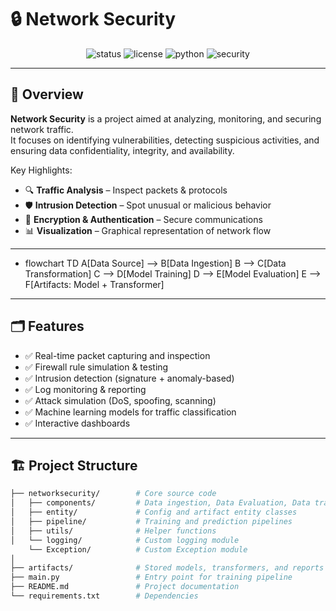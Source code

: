 # 🔒 Network Security

<p align="center">
  <img src="https://img.shields.io/badge/Status-Active-success?style=for-the-badge" alt="status"/>
  <img src="https://img.shields.io/badge/License-MIT-blue?style=for-the-badge" alt="license"/>
  <img src="https://img.shields.io/badge/Python-3.10+-yellow?style=for-the-badge&logo=python" alt="python"/>
  <img src="https://img.shields.io/badge/Security-Network%20Analysis-critical?style=for-the-badge" alt="security"/>
</p>

---

## 📌 Overview
**Network Security** is a project aimed at analyzing, monitoring, and securing network traffic.  
It focuses on identifying vulnerabilities, detecting suspicious activities, and ensuring data confidentiality, integrity, and availability.

Key Highlights:
- 🔍 **Traffic Analysis** – Inspect packets & protocols
- 🛡️ **Intrusion Detection** – Spot unusual or malicious behavior
- 🔑 **Encryption & Authentication** – Secure communications
- 📊 **Visualization** – Graphical representation of network flow

---
- flowchart TD
    A[Data Source] --> B[Data Ingestion]
    B --> C[Data Transformation]
    C --> D[Model Training]
    D --> E[Model Evaluation]
    E --> F[Artifacts: Model + Transformer]

---

## 🗂️ Features
- ✅ Real-time packet capturing and inspection
- ✅ Firewall rule simulation & testing
- ✅ Intrusion detection (signature + anomaly-based)
- ✅ Log monitoring & reporting
- ✅ Attack simulation (DoS, spoofing, scanning)
- ✅ Machine learning models for traffic classification
- ✅ Interactive dashboards

---

## 🏗️ Project Structure
```bash
├── networksecurity/        # Core source code
│   ├── components/         # Data ingestion, Data Evaluation, Data transformation, Model Triainer
│   ├── entity/             # Config and artifact entity classes
│   ├── pipeline/           # Training and prediction pipelines
│   ├── utils/              # Helper functions
│   └── logging/            # Custom logging module
    └── Exception/          # Custom Exception module
│
├── artifacts/              # Stored models, transformers, and reports
├── main.py                 # Entry point for training pipeline
├── README.md               # Project documentation
└── requirements.txt        # Dependencies

